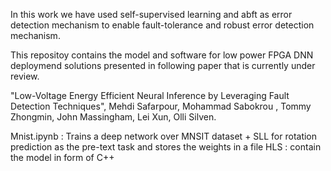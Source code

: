 In this work we have used self-supervised learning and abft as error detection mechanism to enable fault-tolerance and robust error detection mechanism.

This repositoy contains the model and software for low power FPGA DNN deploymend solutions presented in following paper that is currently under review.

"Low-Voltage Energy Efficient Neural Inference by Leveraging Fault Detection Techniques", Mehdi Safarpour, ‪Mohammad Sabokrou , Tommy Zhongmin,  John Massingham,  Lei Xun,              Olli Silven.


Mnist.ipynb : Trains a deep network over MNSIT dataset + SLL for rotation prediction as the pre-text task and stores the weights in a file
HLS : contain the model in form of C++




